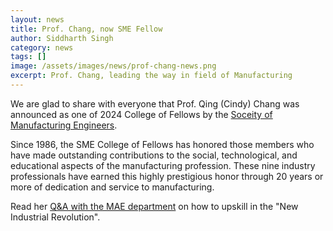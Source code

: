 ```yaml
---
layout: news
title: Prof. Chang, now SME Fellow
author: Siddharth Singh
category: news
tags: []
image: /assets/images/news/prof-chang-news.png
excerpt: Prof. Chang, leading the way in field of Manufacturing
---
```


We are glad to share with everyone that Prof. Qing (Cindy) Chang was announced as one of 2024 College of Fellows by the [Soceity of Manufacturing Engineers](https://www.sme.org/aboutsme/newsroom/press-releases/2024/sme-names-2024-college-of-fellows/). 

Since 1986, the SME College of Fellows has honored those members who have made outstanding contributions to the social, technological, and educational aspects of the manufacturing profession. These nine industry professionals have earned this highly prestigious honor through 20 years or more of dedication and service to manufacturing.  

Read her [Q&A with the MAE department](https://engineering.virginia.edu/news-events/news/need-know-engineering-skills-get-job-new-industrial-revolution)
 on how to upskill in the "New Industrial Revolution".
